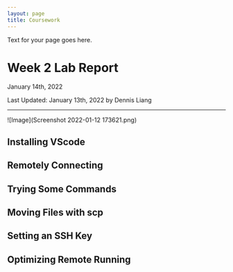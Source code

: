 ```yaml
---
layout: page
title: Coursework
---
```


Text for your page goes here.


# Week 2 Lab Report
January 14th, 2022

Last Updated: January 13th, 2022 by Dennis Liang

---

![Image](Screenshot 2022-01-12 173621.png)

## Installing VScode

## Remotely Connecting

## Trying Some Commands

## Moving Files with scp

## Setting an SSH Key

## Optimizing Remote Running






